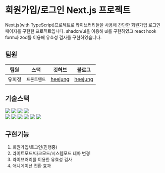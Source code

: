 # 회원가입/로그인 Next.js 프로젝트

Next.js(with TypeScript)프로젝트로 라이브러리들을 사용해 간단한 회원가입 로그인 페이지를 구현한 프로젝트입니다.
shadcn/ui을 이용해 ui를 구현하였고 react hook form과 zod를 이용해 유효성 검사를 구현하였습니다.

## 팀원

| 팀원   | 스택         | 깃허브                                        | 블로그                                  |
| ------ | ------------ | --------------------------------------------- | --------------------------------------- |
| 유희정 | `프론트엔드` | [heejung](https://github.com/heejung-newheee) | [heejung](https://newheee.tistory.com/) |

## 기술스택

<img src="https://img.shields.io/badge/typescript-3178C6?style=for-the-badge&logo=typescript&logoColor=white"> <img src="https://img.shields.io/badge/tailwindCss-06B6D4?style=for-the-badge&logo=tailwindcss&logoColor=white"> <img src="https://img.shields.io/badge/react-61DAFB?style=for-the-badge&logo=react&logoColor=white"> <img src="https://img.shields.io/badge/next.js-000000?style=for-the-badge&logo=next.js&logoColor=white"><br/>
<img src="https://img.shields.io/badge/React%20Hook%20Form-EC5990?style=for-the-badge&logo=reacthookform&logoColor=white" /> <img src="https://img.shields.io/badge/Zod-3E67B1?style=for-the-badge&logo=Zod&logoColor=white" /> <img src="https://img.shields.io/badge/Shadcn_UI-18181B?style=for-the-badge&logo=Shadcn_UI&logoColor=white" />
<img src="https://img.shields.io/badge/eslint-4B32C3?style=for-the-badge&logo=eslint&logoColor=white" /> <img src="https://img.shields.io/badge/prettier-F7B93E?style=for-the-badge&logo=prettier&logoColor=white" /> <img src="https://img.shields.io/badge/supabase-3FCF8E?style=for-the-badge&logo=supabase&logoColor=white">

## 구현기능

1. 회원가입/로그인(진행중)
2. 라이트모드/다크모드/시스템모드 테마 변경
3. 라이브러리를 이용한 유효성 검사
4. 애니메이션 전환 효과
